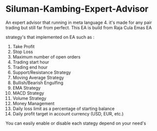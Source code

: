 # Siluman-Kambing-Expert-Advisor
An expert advisor that running in meta language 4. it's made for any pair trading but still far from perfect. This EA is build from Raja Cula Emas EA

strategy's that implemented on EA such as :
1. Take Profit
2. Stop Loss
3. Maximum number of open orders
4. Trading start hour
5. Trading end hour
6. Support/Resistance Strategy
7. Moving Average Strategy
8. Bullish/Bearish Engulfing
9. EMA Strategy
10. MACD Strategy
11. Volume Strategy
12. Money Management
13. Daily loss limit as a percentage of starting balance
14. Daily profit target in account currency (USD, EUR, etc.)

You can easily enable or disable each stategy depend on your need's
